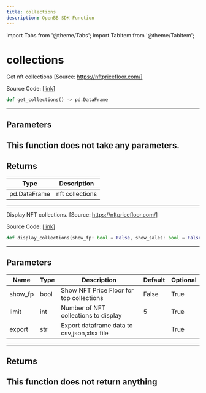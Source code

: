 ```yaml
---
title: collections
description: OpenBB SDK Function
---
```


import Tabs from '@theme/Tabs';
import TabItem from '@theme/TabItem';

# collections

<Tabs>
<TabItem value="model" label="Model" default>

Get nft collections [Source: https://nftpricefloor.com/]

Source Code: [[link](https://github.com/OpenBB-finance/OpenBBTerminal/tree/main/openbb_terminal/cryptocurrency/nft/nftpricefloor_model.py#L24)]
```python
def get_collections() -> pd.DataFrame
```
---
## Parameters
This function does not take any parameters.
---
## Returns
| Type | Description |
| ---- | ----------- |
| pd.DataFrame | nft collections |
---


</TabItem>
<TabItem value="view" label="View">

Display NFT collections. [Source: https://nftpricefloor.com/]

Source Code: [[link](https://github.com/OpenBB-finance/OpenBBTerminal/tree/main/openbb_terminal/cryptocurrency/nft/nftpricefloor_view.py#L27)]
```python
def display_collections(show_fp: bool = False, show_sales: bool = False, limit: int = 5, export: str = "") -> None
```
---
## Parameters
| Name | Type | Description | Default | Optional |
| ---- | ---- | ----------- | ------- | -------- |
| show_fp | bool | Show NFT Price Floor for top collections | False | True |
| limit | int | Number of NFT collections to display | 5 | True |
| export | str | Export dataframe data to csv,json,xlsx file |  | True |

---
## Returns
This function does not return anything
---


</TabItem>
</Tabs>